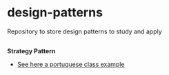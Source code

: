 # design-patterns

Repository to store design patterns to study and apply

##

**Strategy Pattern**

- [See here a portuguese class example](https://www.youtube.com/watch?v=WPdrnuSHAQs)

